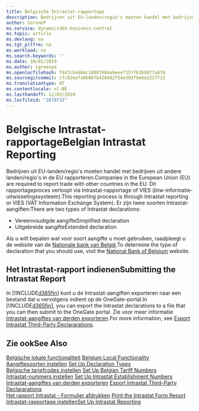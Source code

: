 ```yaml
---
title: Belgische Intrastat-rapportage
description: Bedrijven uit EU-landen/regio's moeten handel met bedrijven uit andere landen/regio's in de EU rapporteren. Dit rapportageproces verloopt via Intrastat-rapportage of VIES (btw-informatie-uitwisselingssysteem).
author: SorenGP
ms.service: dynamics365-business-central
ms.topic: article
ms.devlang: na
ms.tgt_pltfrm: na
ms.workload: na
ms.search.keywords: ''
ms.date: 10/01/2019
ms.author: sgroespe
ms.openlocfilehash: f447cb4604c1d0876b9a9eee7157763b9877a8f6
ms.sourcegitcommit: cfc92eefa8b06fb426482f54e393f0e6e222f712
ms.translationtype: HT
ms.contentlocale: nl-BE
ms.lasthandoff: 12/03/2019
ms.locfileid: "2878732"
---
```

# <a name="belgian-intrastat-reporting"></a><span data-ttu-id="461ab-104">Belgische Intrastat-rapportage</span><span class="sxs-lookup"><span data-stu-id="461ab-104">Belgian Intrastat Reporting</span></span>
<span data-ttu-id="461ab-105">Bedrijven uit EU-landen/regio's moeten handel met bedrijven uit andere landen/regio's in de EU rapporteren.</span><span class="sxs-lookup"><span data-stu-id="461ab-105">Companies in the European Union (EU) are required to report trade with other countries in the EU.</span></span> <span data-ttu-id="461ab-106">Dit rapportageproces verloopt via Intrastat-rapportage of VIES (btw-informatie-uitwisselingssysteem).</span><span class="sxs-lookup"><span data-stu-id="461ab-106">This reporting process is through Intrastat reporting or VIES (VAT Information Exchange System).</span></span> <span data-ttu-id="461ab-107">Er zijn twee soorten Intrastat-aangiften:</span><span class="sxs-lookup"><span data-stu-id="461ab-107">There are two types of Intrastat declarations:</span></span>  

- <span data-ttu-id="461ab-108">Vereenvoudigde aangifte</span><span class="sxs-lookup"><span data-stu-id="461ab-108">Simplified declaration</span></span>  
- <span data-ttu-id="461ab-109">Uitgebreide aangifte</span><span class="sxs-lookup"><span data-stu-id="461ab-109">Extended declaration</span></span>  

<span data-ttu-id="461ab-110">Als u wilt bepalen wat voor soort aangifte u moet gebruiken, raadpleegt u de website van de [Nationale bank van België](https://aka.ms/BelgianNationalBank).</span><span class="sxs-lookup"><span data-stu-id="461ab-110">To determine the type of declaration that you should use, visit the [National Bank of Belgium](https://aka.ms/BelgianNationalBank) website.</span></span>  

## <a name="submitting-the-intrastat-report"></a><span data-ttu-id="461ab-111">Het Intrastat-rapport indienen</span><span class="sxs-lookup"><span data-stu-id="461ab-111">Submitting the Intrastat Report</span></span>  
<span data-ttu-id="461ab-112">In [!INCLUDE[d365fin](../../includes/d365fin_md.md)] kunt u de Intrastat-aangiften exporteren naar een bestand dat u vervolgens indient op de OneGate-portal.</span><span class="sxs-lookup"><span data-stu-id="461ab-112">In [!INCLUDE[d365fin](../../includes/d365fin_md.md)], you can export the Intrastat declarations to a file that you can then submit to the OneGate portal.</span></span> <span data-ttu-id="461ab-113">Zie voor meer informatie [Intrastat-aangiftes van derden exporteren](how-to-export-intrastat-third-party-declararations.md).</span><span class="sxs-lookup"><span data-stu-id="461ab-113">For more information, see [Export Intrastat Third-Party Declararations](how-to-export-intrastat-third-party-declararations.md).</span></span>  

## <a name="see-also"></a><span data-ttu-id="461ab-114">Zie ook</span><span class="sxs-lookup"><span data-stu-id="461ab-114">See Also</span></span>  
 <span data-ttu-id="461ab-115">[Belgische lokale functionaliteit](belgium-local-functionality.md) </span><span class="sxs-lookup"><span data-stu-id="461ab-115">[Belgium Local Functionality](belgium-local-functionality.md) </span></span>  
 <span data-ttu-id="461ab-116">[Aangiftesoorten instellen](how-to-set-up-declaration-types.md) </span><span class="sxs-lookup"><span data-stu-id="461ab-116">[Set Up Declaration Types](how-to-set-up-declaration-types.md) </span></span>  
 <span data-ttu-id="461ab-117">[Belgische tariefcodes instellen](how-to-set-up-belgian-tariff-numbers.md) </span><span class="sxs-lookup"><span data-stu-id="461ab-117">[Set Up Belgian Tariff Numbers](how-to-set-up-belgian-tariff-numbers.md) </span></span>  
 <span data-ttu-id="461ab-118">[Intrastat-nummers instellen](how-to-set-up-intrastat-establishment-numbers.md) </span><span class="sxs-lookup"><span data-stu-id="461ab-118">[Set Up Intrastat Establishment Numbers](how-to-set-up-intrastat-establishment-numbers.md) </span></span>  
 <span data-ttu-id="461ab-119">[Intrastat-aangiftes van derden exporteren](how-to-export-intrastat-third-party-declararations.md) </span><span class="sxs-lookup"><span data-stu-id="461ab-119">[Export Intrastat Third-Party Declararations](how-to-export-intrastat-third-party-declararations.md) </span></span>  
 <span data-ttu-id="461ab-120">[Het rapport Intrastat - Formulier afdrukken](how-to-print-the-intrastat-form-report.md) </span><span class="sxs-lookup"><span data-stu-id="461ab-120">[Print the Intrastat Form Report](how-to-print-the-intrastat-form-report.md) </span></span>  
 [<span data-ttu-id="461ab-121">Intrastat-rapportage instellen</span><span class="sxs-lookup"><span data-stu-id="461ab-121">Set Up Intrastat Reporting</span></span>](../../finance-how-setup-report-intrastat.md)  
